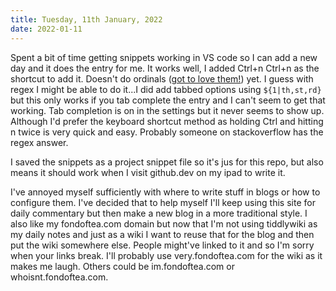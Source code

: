 ```yaml
---
title: Tuesday, 11th January, 2022
date: 2022-01-11
---
```


Spent a bit of time getting snippets working in VS code so I can add a new day and it does the entry for me. It works well, I added Ctrl+n Ctrl+n as the shortcut to add it. Doesn't do ordinals ([got to love them!](https://forum.eastgate.com/t/ordinal-date-formatting-st-nd-rd-th/5355)) yet. I guess with regex I might be able to do it...I did add tabbed options using `${1|th,st,rd}` but this only works if you tab complete the entry and I can't seem to get that working. Tab completion is on in the settings but it never seems to show up. Although I'd prefer the keyboard shortcut method as holding Ctrl and hitting n twice is very quick and easy. Probably someone on stackoverflow has the regex answer.

I saved the snippets as a project snippet file so it's jus for this repo, but also means it should work when I visit github.dev on my ipad to write it.

I've annoyed myself sufficiently with where to write stuff in blogs or how to configure them. I've decided that to help myself I'll keep using this site for daily commentary but then make a new blog in a more traditional style. I also like my fondoftea.com domain but now that I'm not using tiddlywiki as my daily notes and just as a wiki I want to reuse that for the blog and then put the wiki somewhere else. People might've linked to it and so I'm sorry when your links break. I'll probably use very.fondoftea.com for the wiki as it makes me laugh. Others could be im.fondoftea.com or whoisnt.fondoftea.com.
